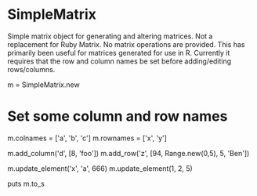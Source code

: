 SimpleMatrix
============

Simple matrix object for generating and altering matrices.  Not a replacement for Ruby Matrix.  No matrix operations are provided.
This has primarily been useful for matrices generated for use in R. Currently it requires that the row and column names be set before
adding/editing rows/columns.

m = SimpleMatrix.new

# Set some column and row names
m.colnames = ['a', 'b', 'c']
m.rownames = ['x', 'y']


m.add_column('d', [8, 'foo'])
m.add_row('z', [94, Range.new(0,5), 5, 'Ben'])

m.update_element('x', 'a', 666)
m.update_element(1, 2, 5)

puts m.to_s

